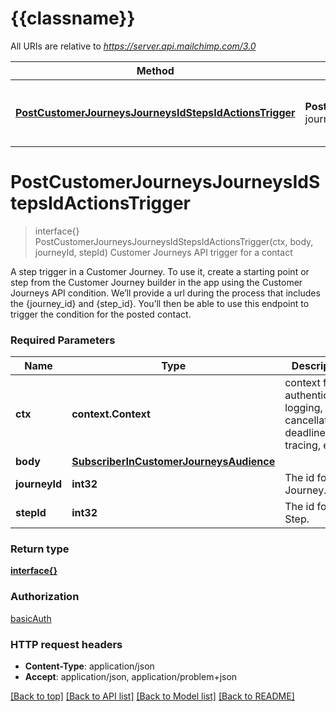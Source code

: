 # {{classname}}

All URIs are relative to *https://server.api.mailchimp.com/3.0*

Method | HTTP request | Description
------------- | ------------- | -------------
[**PostCustomerJourneysJourneysIdStepsIdActionsTrigger**](CustomerJourneysApi.md#PostCustomerJourneysJourneysIdStepsIdActionsTrigger) | **Post** /customer-journeys/journeys/{journey_id}/steps/{step_id}/actions/trigger | Customer Journeys API trigger for a contact

# **PostCustomerJourneysJourneysIdStepsIdActionsTrigger**
> interface{} PostCustomerJourneysJourneysIdStepsIdActionsTrigger(ctx, body, journeyId, stepId)
Customer Journeys API trigger for a contact

A step trigger in a Customer Journey. To use it, create a starting point or step from the Customer Journey builder in the app using the Customer Journeys API condition. We’ll provide a url during the process that includes the {journey_id} and {step_id}. You’ll then be able to use this endpoint to trigger the condition for the posted contact.

### Required Parameters

Name | Type | Description  | Notes
------------- | ------------- | ------------- | -------------
 **ctx** | **context.Context** | context for authentication, logging, cancellation, deadlines, tracing, etc.
  **body** | [**SubscriberInCustomerJourneysAudience**](SubscriberInCustomerJourneysAudience.md)|  | 
  **journeyId** | **int32**| The id for the Journey. | 
  **stepId** | **int32**| The id for the Step. | 

### Return type

[**interface{}**](interface{}.md)

### Authorization

[basicAuth](../README.md#basicAuth)

### HTTP request headers

 - **Content-Type**: application/json
 - **Accept**: application/json, application/problem+json

[[Back to top]](#) [[Back to API list]](../README.md#documentation-for-api-endpoints) [[Back to Model list]](../README.md#documentation-for-models) [[Back to README]](../README.md)

